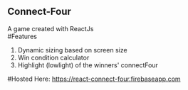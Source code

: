 ## Connect-Four
A game created with ReactJs
<br>
#Features
1. Dynamic sizing based on screen size
2. Win condition calculator
3. Highlight (lowlight) of the winners' connectFour

#Hosted Here: https://react-connect-four.firebaseapp.com
